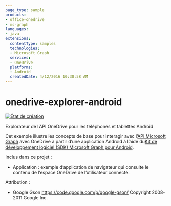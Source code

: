 ```yaml
---
page_type: sample 
products:
- office-onedrive
- ms-graph
languages:
- java
extensions:
  contentType: samples
  technologies:
  - Microsoft Graph
  services:
  - OneDrive
  platforms:
  - Android
  createdDate: 4/12/2016 10:38:58 AM
---
```

# onedrive-explorer-android
[![État de création](https://travis-ci.org/microsoftgraph/onedrive-explorer-android.svg?branch=master)](https://travis-ci.org/microsoftgraph/onedrive-explorer-android)

Explorateur de l’API OneDrive pour les téléphones et tablettes Android

Cet exemple illustre les concepts de base pour interagir avec l’[API Microsoft Graph](http://graph.microsoft.io/en-us/)
avec OneDrive à partir d’une application Android à l’aide du[Kit de développement logiciel (SDK) Microsoft Graph pour Android](https://github.com/microsoftgraph/msgraph-sdk-android).

Inclus dans ce projet :

* Application : exemple d’application de navigateur qui consulte le contenu de l’espace OneDrive de l’utilisateur connecté.

Attribution :

* Google Gson https://code.google.com/p/google-gson/ Copyright 2008-2011 Google Inc.

